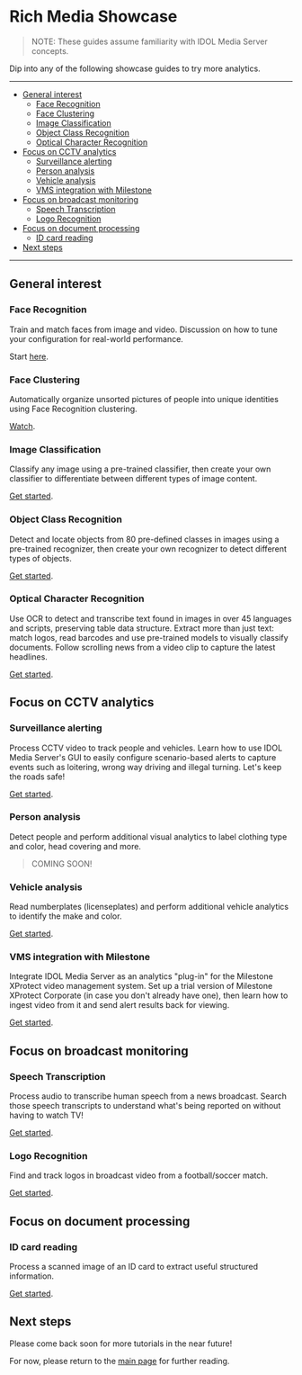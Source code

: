 # Rich Media Showcase

> NOTE: These guides assume familiarity with IDOL Media Server concepts.

Dip into any of the following showcase guides to try more analytics.

---

- [General interest](#general-interest)
  - [Face Recognition](#face-recognition)
  - [Face Clustering](#face-clustering)
  - [Image Classification](#image-classification)
  - [Object Class Recognition](#object-class-recognition)
  - [Optical Character Recognition](#optical-character-recognition)
- [Focus on CCTV analytics](#focus-on-cctv-analytics)
  - [Surveillance alerting](#surveillance-alerting)
  - [Person analysis](#person-analysis)
  - [Vehicle analysis](#vehicle-analysis)
  - [VMS integration with Milestone](#vms-integration-with-milestone)
- [Focus on broadcast monitoring](#focus-on-broadcast-monitoring)
  - [Speech Transcription](#speech-transcription)
  - [Logo Recognition](#logo-recognition)
- [Focus on document processing](#focus-on-document-processing)
  - [ID card reading](#id-card-reading)
- [Next steps](#next-steps)

---

## General interest

### Face Recognition

Train and match faces from image and video. Discussion on how to tune your configuration for real-world performance.

Start [here](./face-recognition/README.md).

### Face Clustering

Automatically organize unsorted pictures of people into unique identities using Face Recognition clustering.

[Watch](https://www.youtube.com/watch?v=FlnAqKKrQYw&list=PLlUdEXI83_Xoq5Fe2iUnY8fjV9PuX61FA).

<!-- TODO: Add lesson. -->

### Image Classification

Classify any image using a pre-trained classifier, then create your own classifier to differentiate between different types of image content.

[Get started](./image-classification/README.md).

### Object Class Recognition

Detect and locate objects from 80 pre-defined classes in images using a pre-trained recognizer, then create your own recognizer to detect different types of objects.

[Get started](./object-class-recognition/README.md).

### Optical Character Recognition

Use OCR to detect and transcribe text found in images in over 45 languages and scripts, preserving table data structure.  Extract more than just text: match logos, read barcodes and use pre-trained models to visually classify documents.  Follow scrolling news from a video clip to capture the latest headlines.

[Get started](./optical-character-recognition/README.md).

## Focus on CCTV analytics

### Surveillance alerting

Process CCTV video to track people and vehicles.  Learn how to use IDOL Media Server's GUI to easily configure scenario-based alerts to capture events such as loitering, wrong way driving and illegal turning.  Let's keep the roads safe!

[Get started](./surveillance/README.md).

### Person analysis

Detect people and perform additional visual analytics to label clothing type and color, head covering and more.

> COMING SOON!

### Vehicle analysis

Read numberplates (licenseplates) and perform additional vehicle analytics to identify the make and color.

[Get started](./vehicle-analysis/README.md).

### VMS integration with Milestone

Integrate IDOL Media Server as an analytics "plug-in" for the Milestone XProtect video management system.  Set up a trial version of Milestone XProtect Corporate (in case you don't already have one), then learn how to ingest video from it and send alert results back for viewing.

[Get started](./milestone-integration/README.md).

## Focus on broadcast monitoring

### Speech Transcription

Process audio to transcribe human speech from a news broadcast. Search those speech transcripts to understand what's being reported on without having to watch TV!

[Get started](./speech-transcription/README.md).

### Logo Recognition

Find and track logos in broadcast video from a football/soccer match.

[Get started](./logo-recognition/README.md).

## Focus on document processing

### ID card reading

Process a scanned image of an ID card to extract useful structured information.

[Get started](./id-card-ocr/README.md).

## Next steps

Please come back soon for more tutorials in the near future!

For now, please return to the [main page](../README.md#further-reading) for further reading.
